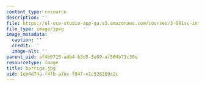 ```yaml
---
content_type: resource
description: ''
file: https://ol-ocw-studio-app-qa.s3.amazonaws.com/courses/3-091sc-introduction-to-solid-state-chemistry-fall-2010/1eb4d74af4fbafbcf947e1c526289c2c_barriga.jpg
file_type: image/jpeg
image_metadata:
  caption: ''
  credit: ''
  image-alt: ''
parent_uid: af4b0715-adb4-b3d3-3e69-af564b71c30e
resourcetype: Image
title: barriga.jpg
uid: 1eb4d74a-f4fb-afbc-f947-e1c526289c2c
---
```

